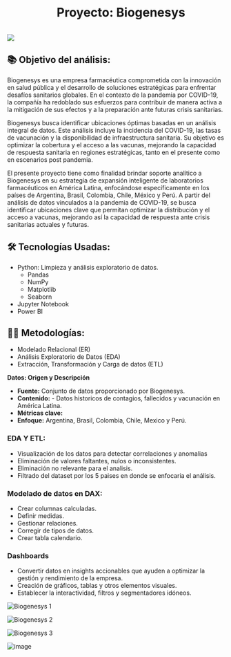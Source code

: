 <!--h2 without bottom border-->
<div id="user-content-toc">
  <ul align="center">
    <summary><h1 style="display: inline-block"> Proyecto: Biogenesys</h1></summary>
  </ul>
</div>

<!--horizontal divider(gradiant)-->
<img src="https://user-images.githubusercontent.com/73097560/115834477-dbab4500-a447-11eb-908a-139a6edaec5c.gif">


<!--Intro start-->

## 📚 Objetivo del análisis:

Biogenesys es una empresa farmacéutica comprometida con la innovación en salud pública y el desarrollo de soluciones estratégicas para enfrentar desafíos sanitarios globales. En el contexto de la pandemia por COVID-19, la compañía ha redoblado sus esfuerzos para contribuir de manera activa a la mitigación de sus efectos y a la preparación ante futuras crisis sanitarias. 

Biogenesys busca identificar ubicaciones óptimas basadas en un análisis integral de datos. Este análisis incluye la incidencia del COVID-19, las tasas de vacunación y la disponibilidad de infraestructura sanitaria. Su objetivo es optimizar la cobertura y el acceso a las vacunas, mejorando la capacidad de respuesta sanitaria en regiones estratégicas, tanto en el presente como en escenarios post pandemia.

El presente proyecto tiene como finalidad brindar soporte analítico a Biogenesys en su estrategia de expansión inteligente de laboratorios farmacéuticos en América Latina, enfocándose específicamente en los países de Argentina, Brasil, Colombia, Chile, México y Perú. A partir del análisis de datos vinculados a la pandemia de COVID-19, se busca identificar ubicaciones clave que permitan optimizar la distribución y el acceso a vacunas, mejorando así la capacidad de respuesta ante crisis sanitarias actuales y futuras.

## 🛠 Tecnologías Usadas:

- Python: Limpieza y análisis exploratorio de datos.
  - Pandas
  - NumPy
  - Matplotlib 
  - Seaborn
- Jupyter Notebook
- Power BI

## 👨‍💻 Metodologías:

- Modelado Relacional (ER)
- Análisis Exploratorio de Datos (EDA) 
- Extracción, Transformación y Carga de datos (ETL)

**Datos: Origen y Descripción**

- **Fuente:** Conjunto de datos proporcionado por Biogenesys.
- **Contenido:**  - Datos historicos de contagios, fallecidos y vacunación en América Latina.
- **Métricas clave:** 
- **Enfoque:** Argentina, Brasil, Colombia, Chile, Mexico y Perú.


### EDA Y ETL:

- Visualización de los datos para detectar correlaciones y anomalias
- Eliminación de valores faltantes, nulos o inconsistentes.
- Eliminación no relevante para el analisis.
- Filtrado del dataset por los 5 paises en donde se enfocaria el análisis.

### Modelado de datos en DAX:

- Crear columnas calculadas.
- Definir medidas.
- Gestionar relaciones.
- Corregir de tipos de datos.
- Crear tabla calendario.

### Dashboards

- Convertir datos en insights accionables que ayuden a optimizar la gestión y rendimiento de la empresa.
- Creación de gráficos, tablas y otros elementos visuales.
- Establecer la interactividad, filtros y segmentadores idóneos.


![Biogenesys 1](https://github.com/user-attachments/assets/3514ac40-c89a-4e78-ba55-dd9cf903cd88)

![Biogenesys 2](https://github.com/user-attachments/assets/29f68c23-5bd9-4380-bb4d-a859bfe7ac08)

![Biogenesys 3](https://github.com/user-attachments/assets/ac56cd26-f30d-4f7c-9f4c-19a3eb95dfc4)

![image](https://github.com/user-attachments/assets/2464ef54-da1f-4321-b5c0-46fe6b82e4b9)
